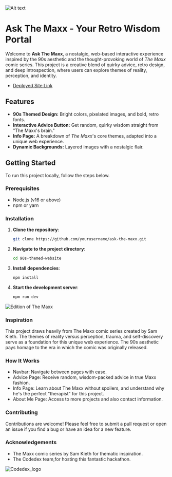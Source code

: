 ![Alt text](https://res.cloudinary.com/dvmczcg3f/image/upload/v1734155774/Codedex%2090s%20Themed%20Hackathon%20-%20Ask%20The%20Mask%20Assets/Screenshot_2024-12-14_at_12.55.31_AM_pqejd0.png)

# Ask The Maxx - Your Retro Wisdom Portal

Welcome to **Ask The Maxx**, a nostalgic, web-based interactive experience inspired by the 90s aesthetic and the thought-provoking world of _The Maxx_ comic series. This project is a creative blend of quirky advice, retro design, and deep introspection, where users can explore themes of reality, perception, and identity.

- [Deployed Site Link](https://ask-the-maxx.netlify.app/)

## Features

- **90s Themed Design:** Bright colors, pixelated images, and bold, retro fonts.
- **Interactive Advice Button:** Get random, quirky wisdom straight from "The Maxx's brain."
- **Info Page:** A breakdown of _The Maxx_'s core themes, adapted into a unique web experience.
- **Dynamic Backgrounds:** Layered images with a nostalgic flair.

## Getting Started

To run this project locally, follow the steps below.

### Prerequisites

- Node.js (v16 or above)
- npm or yarn

### Installation

1. **Clone the repository**:

   ```bash
   git clone https://github.com/yourusername/ask-the-maxx.git
   ```

2. **Navigate to the project directory**:

   ```bash
   cd 90s-themed-website
   ```

3. **Install dependencies**:

   ```bash
   npm install
   ```

4. **Start the development server**:

   ```bash
   npm run dev
   ```

![Edition of The Maxx](https://res.cloudinary.com/dvmczcg3f/image/upload/v1734136523/Codedex%2090s%20Themed%20Hackathon%20-%20Ask%20The%20Mask%20Assets/Screenshot_2024-12-13_at_5.51.50_PM_tai8e6.png)

### Inspiration

This project draws heavily from The Maxx comic series created by Sam Kieth. The themes of reality versus perception, trauma, and self-discovery serve as a foundation for this unique web experience. The 90s aesthetic pays homage to the era in which the comic was originally released.

### How It Works

- Navbar: Navigate between pages with ease.
- Advice Page: Receive random, wisdom-packed advice in true Maxx fashion.
- Info Page: Learn about The Maxx without spoilers, and understand why he's the perfect "therapist" for this project.
- About Me Page: Access to more projects and also contact information.

### Contributing

Contributions are welcome! Please feel free to submit a pull request or open an issue if you find a bug or have an idea for a new feature.

### Acknowledgements

- The Maxx comic series by Sam Kieth for thematic inspiration.
- The Codedex team,for hosting this fantastic hackathon.

![Codedex_logo](https://res.cloudinary.com/dvmczcg3f/image/upload/v1734155990/Codedex%2090s%20Themed%20Hackathon%20-%20Ask%20The%20Mask%20Assets/Screenshot_2024-12-14_at_12.59.43_AM_gjdhfk.png)
